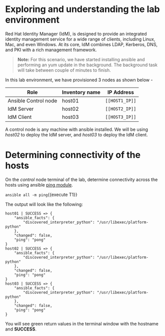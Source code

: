 # Exploring and understanding the lab environment

Red Hat Identity Manager (IdM), is designed to provide an integrated identity management service for a wide range of clients, including Linux, Mac, and even Windows. At its core, IdM combines LDAP, Kerberos, DNS, and PKI with a rich management framework. 

>**Note:** For this scenario, we have started installing ansible and performing an yum update in the background. The background task will take between couple of minutes to finish.  

In this lab environment, we have provisioned 3 nodes as shown below -

| Role                 | Inventory name | IP Address     |
| ---------------------| ---------------| ---------------|
| Ansible Control node | host01         | `[[HOST1_IP]]` |
| IdM Server           | host02         | `[[HOST2_IP]]` |
| IdM Client           | host03         | `[[HOST3_IP]]` |

A control node is any machine with ansible installed.  We will be using *host02* to deploy the IdM server, and *host03* to deploy the IdM client. 

# Determining connectivity of the hosts

On the *control* node terminal of the lab, determine connectivity across the hosts using ansible [ping module](https://docs.ansible.com/ansible/latest/modules/ping_module.html).

`ansible all -m ping`{{execute T1}}

The output will look like the following:

```
host01 | SUCCESS => {
    "ansible_facts": {
        "discovered_interpreter_python": "/usr/libexec/platform-python"
    },
    "changed": false,
    "ping": "pong"
}
host02 | SUCCESS => {
    "ansible_facts": {
        "discovered_interpreter_python": "/usr/libexec/platform-python"
    },
    "changed": false,
    "ping": "pong"
}
host03 | SUCCESS => {
    "ansible_facts": {
        "discovered_interpreter_python": "/usr/libexec/platform-python"
    },
    "changed": false,
    "ping": "pong"
}
```

You will see green return values in the terminal window with the hostname and **SUCCESS**.
